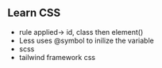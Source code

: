  ## Learn CSS <br>

- rule applied-> id, class then element()
- Less uses @symbol to inilize the variable
- scss
- tailwind framework css
